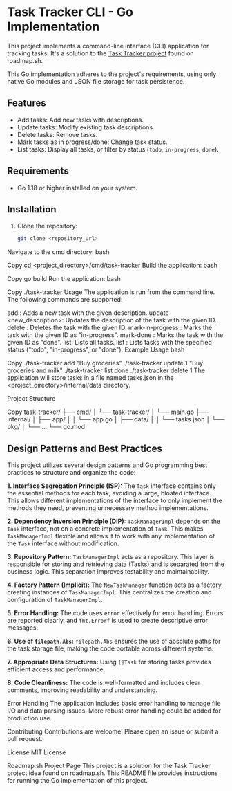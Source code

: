 # Task Tracker CLI - Go Implementation

This project implements a command-line interface (CLI) application for tracking tasks. It's a solution to the [Task Tracker project](https://roadmap.sh/projects/task-tracker) found on roadmap.sh.

This Go implementation adheres to the project's requirements, using only native Go modules and JSON file storage for task persistence.

## Features

* Add tasks: Add new tasks with descriptions.
* Update tasks: Modify existing task descriptions.
* Delete tasks: Remove tasks.
* Mark tasks as in progress/done: Change task status.
* List tasks: Display all tasks, or filter by status (`todo`, `in-progress`, `done`).

## Requirements

* Go 1.18 or higher installed on your system.

## Installation

1. Clone the repository:
   ```bash
   git clone <repository_url>
Navigate to the cmd directory:
bash

Copy
cd <project_directory>/cmd/task-tracker
Build the application:
bash

Copy
go build
Run the application:
bash

Copy
./task-tracker <command> <arguments>
Usage
The application is run from the command line. The following commands are supported:

add <description>: Adds a new task with the given description.
update <id> <new_description>: Updates the description of the task with the given ID.
delete <id>: Deletes the task with the given ID.
mark-in-progress <id>: Marks the task with the given ID as "in-progress".
mark-done <id>: Marks the task with the given ID as "done".
list: Lists all tasks.
list <status>: Lists tasks with the specified status ("todo", "in-progress", or "done").
Example Usage
bash

Copy
./task-tracker add "Buy groceries"
./task-tracker update 1 "Buy groceries and milk"
./task-tracker list done
./task-tracker delete 1
The application will store tasks in a file named tasks.json in the <project_directory>/internal/data directory.

Project Structure

Copy
task-tracker/
├── cmd/
│   └── task-tracker/
│       └── main.go
├── internal/
│   ├── app/
│   │   └── app.go
│   ├── data/
│   │   └── tasks.json
│   └── pkg/
│       └── ...
└── go.mod

## Design Patterns and Best Practices

This project utilizes several design patterns and Go programming best practices to structure and organize the code:

**1. Interface Segregation Principle (ISP):** The `Task` interface contains only the essential methods for each task, avoiding a large, bloated interface. This allows different implementations of the interface to only implement the methods they need, preventing unnecessary method implementations.

**2. Dependency Inversion Principle (DIP):** `TaskManagerImpl` depends on the `Task` interface, not on a concrete implementation of `Task`. This makes `TaskManagerImpl` flexible and allows it to work with any implementation of the `Task` interface without modification.

**3. Repository Pattern:** `TaskManagerImpl` acts as a repository. This layer is responsible for storing and retrieving data (Tasks) and is separated from the business logic. This separation improves testability and maintainability.

**4. Factory Pattern (Implicit):** The `NewTaskManager` function acts as a factory, creating instances of `TaskManagerImpl`. This centralizes the creation and configuration of `TaskManagerImpl`.

**5. Error Handling:** The code uses `error` effectively for error handling. Errors are reported clearly, and `fmt.Errorf` is used to create descriptive error messages.

**6. Use of `filepath.Abs`:**  `filepath.Abs` ensures the use of absolute paths for the task storage file, making the code portable across different systems.

**7. Appropriate Data Structures:** Using `[]Task` for storing tasks provides efficient access and performance.

**8. Code Cleanliness:** The code is well-formatted and includes clear comments, improving readability and understanding.

Error Handling
The application includes basic error handling to manage file I/O and data parsing issues. More robust error handling could be added for production use.

Contributing
Contributions are welcome! Please open an issue or submit a pull request.

License
MIT License

Roadmap.sh Project Page
This project is a solution for the Task Tracker project idea found on roadmap.sh. This README file provides instructions for running the Go implementation of this project.